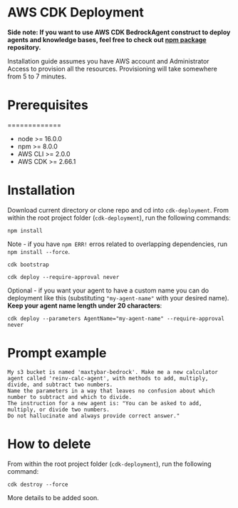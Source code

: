 # AWS CDK Deployment

**Side note: If you want to use AWS CDK BedrockAgent construct to deploy agents and knowledge bases, feel free to check out [npm package](https://www.npmjs.com/package/bedrock-agents-cdk?activeTab=readme) repository.**

Installation guide assumes you have AWS account and Administrator Access to provision all the resources. 
Provisioning will take somewhere from 5 to 7 minutes.

# Prerequisites
=============

* node >= 16.0.0
* npm >= 8.0.0
* AWS CLI >= 2.0.0
* AWS CDK >= 2.66.1

# Installation

Download current directory or clone repo and cd into ``cdk-deployment``. From within the root project folder (``cdk-deployment``), run the following commands:

```
npm install
```
Note - if you have `npm ERR!` erros related to overlapping dependencies, run `npm install --force`.

```
cdk bootstrap
```

```
cdk deploy --require-approval never
```

Optional - if you want your agent to have a custom name you can do deployment like this (substituting ``"my-agent-name"`` with your desired name). **Keep your agent name length under 20 characters**:

```
cdk deploy --parameters AgentName="my-agent-name" --require-approval never
```

# Prompt example

```
My s3 bucket is named 'maxtybar-bedrock'. Make me a new calculator agent called 'reinv-calc-agent', with methods to add, multiply, divide, and subtract two numbers. 
Name the parameters in a way that leaves no confusion about which number to subtract and which to divide. 
The instruction for a new agent is: "You can be asked to add, multiply, or divide two numbers. 
Do not hallucinate and always provide correct answer."
```

# How to delete

From within the root project folder (``cdk-deployment``), run the following command:

```
cdk destroy --force
```

More details to be added soon.